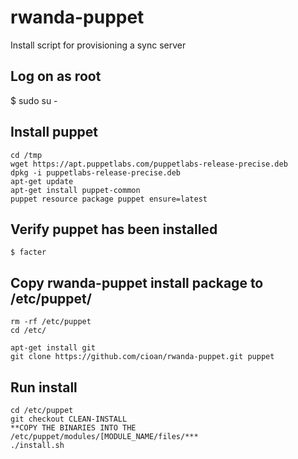 rwanda-puppet
=============

Install script for provisioning a sync server

Log on as root
------------------
$ sudo su -


Install puppet
------------------
```
cd /tmp
wget https://apt.puppetlabs.com/puppetlabs-release-precise.deb
dpkg -i puppetlabs-release-precise.deb
apt-get update
apt-get install puppet-common
puppet resource package puppet ensure=latest
```

Verify puppet has been installed
------------------
```
$ facter
```

Copy rwanda-puppet install package to /etc/puppet/
------------------
```
rm -rf /etc/puppet
cd /etc/

apt-get install git
git clone https://github.com/cioan/rwanda-puppet.git puppet

```


Run install
-----------
```
cd /etc/puppet
git checkout CLEAN-INSTALL
**COPY THE BINARIES INTO THE /etc/puppet/modules/[MODULE_NAME/files/***
./install.sh
```
